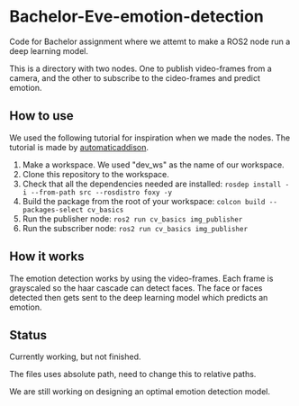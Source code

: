 # Bachelor-Eve-emotion-detection
Code for Bachelor assignment where we attemt to make a ROS2 node run a deep learning model.

This is a directory with two nodes. One to publish video-frames from a camera, and the other to subscribe to the cideo-frames and predict emotion.

## How to use
We used the following tutorial for inspiration when we made the nodes. The tutorial is made by [automaticaddison](https://automaticaddison.com/getting-started-with-opencv-in-ros-2-foxy-fitzroy-python/).

1. Make a workspace. We used "dev_ws" as the name of our workspace.
2. Clone this repository to the workspace.
3. Check that all the dependencies needed are installed: ``` rosdep install -i --from-path src --rosdistro foxy -y ```
4. Build the package from the root of your workspace: ``` colcon build --packages-select cv_basics ```
5. Run the publisher node: ```ros2 run cv_basics img_publisher```
6. Run the subscriber node: ```ros2 run cv_basics img_publisher```

## How it works
The emotion detection works by using the video-frames. Each frame is grayscaled so the haar cascade can detect faces. The face or faces detected then gets sent to the deep learning model which predicts an emotion.

## Status

Currently working, but not finished. 

The files uses absolute path, need to change this to relative paths.
 
We are still working on designing an optimal emotion detection model.
